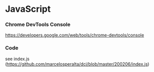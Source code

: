 # JavaScript

### Chrome DevTools Console

https://developers.google.com/web/tools/chrome-devtools/console

### Code

see index.js (https://github.com/marcelosperalta/dci/blob/master/200206/index.js)
